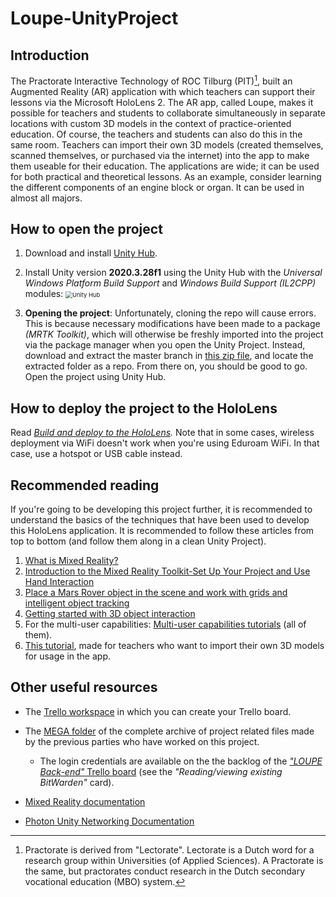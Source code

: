 # Loupe-UnityProject

## Introduction

The Practorate Interactive Technology of ROC Tilburg (PIT)[^1], built an Augmented Reality (AR) application with which teachers can support their lessons via the Microsoft HoloLens 2. The AR app, called Loupe, makes it possible for teachers and students to collaborate simultaneously in separate locations with custom 3D models in the context of practice-oriented education. Of course, the teachers and students can also do this in the same room. Teachers can import their own 3D models (created themselves, scanned themselves, or purchased via the internet) into the app to make them useable for their education. The applications are wide; it can be used for both practical and theoretical lessons. As an example, consider learning the different components of an engine block or organ. It can be used in almost all majors.

## How to open the project

1. Download and install [Unity Hub](https://unity3d.com/get-unity/download).

2. Install Unity version **2020.3.28f1** using the Unity Hub with the *Universal Windows Platform Build Support* and *Windows Build Support (IL2CPP)* modules: <img src="https://docs.microsoft.com/en-us/windows/mixed-reality/develop/images/unity_install_option_uwp.png" alt="Unity Hub" style="zoom: 67%;" />

3. **Opening the project**: Unfortunately, cloning the repo will cause errors. This is because necessary modifications have been made to a package *(MRTK Toolkit)*, which will otherwise be freshly imported into the project via the package manager when you open the Unity Project. Instead, download and extract the master branch in [this zip file](https://mega.nz/file/5lhX2D5S#BQpRrhTQya5r2ICyqi9jnTvOPn1oF9B0Zzdy8Vm7aGU), and locate the extracted folder as a repo. From there on, you should be good to go. Open the project using Unity Hub.

   

## How to deploy the project to the HoloLens

Read *[Build and deploy to the HoloLens](https://docs.microsoft.com/en-us/windows/mixed-reality/develop/unity/build-and-deploy-to-hololens).* Note that in some cases, wireless deployment via WiFi doesn't work when you're using Eduroam WiFi. In that case, use a hotspot or USB cable instead.

## Recommended reading

If you're going to be developing this project further, it is recommended to understand the basics of the techniques that have been used to develop this HoloLens application. It is recommended to follow these articles from top to bottom (and follow them along in a clean Unity Project).

1. [What is Mixed Reality?](https://docs.microsoft.com/en-us/windows/mixed-reality/discover/mixed-reality)
2. [Introduction to the Mixed Reality Toolkit-Set Up Your Project and Use Hand Interaction](https://docs.microsoft.com/en-us/learn/modules/learn-mrtk-tutorials/)
3. [Place a Mars Rover object in the scene and work with grids and intelligent object tracking](https://docs.microsoft.com/en-us/learn/modules/place-scene-objects/)
4. [Getting started with 3D object interaction](https://docs.microsoft.com/en-us/learn/modules/get-started-with-object-interaction/)
5. For the multi-user capabilities: [Multi-user capabilities tutorials](https://docs.microsoft.com/en-us/windows/mixed-reality/develop/unity/tutorials/mr-learning-sharing-01) (all of them).
6. [This tutorial](https://bartblaak.github.io/2022/07/23/loupe-instructions.html), made for teachers who want to import their own 3D models for usage in the app.

## Other useful resources

- The [Trello workspace](https://trello.com/invite/pitloupe/67b741f09ae7b03bc8c735ab7a7fd754) in which you can create your Trello board.

- The [MEGA folder](https://mega.nz/fm/R1xjSARQ) of the complete archive of project related files made by the previous parties who have worked on this project.

  - The login credentials are available on the the backlog of the [*"LOUPE Back-end"* Trello board](https://trello.com/invite/b/RDldlSvD/d8eacfb31fe860fc04242fa5c6e73b60/loupe-back-end) (see the *"Reading/viewing existing BitWarden"* card).

- [Mixed Reality documentation](https://docs.microsoft.com/en-us/windows/mixed-reality/)

- [Photon Unity Networking Documentation](https://doc.photonengine.com/en-us/pun/current/getting-started/pun-intro)

  

[^1]: Practorate is derived from "Lectorate". Lectorate is a Dutch word for a research group within Universities (of Applied Sciences). A Practorate is the same, but practorates conduct research in the Dutch secondary vocational education (MBO) system.

